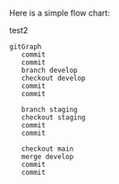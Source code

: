 Here is a simple flow chart:

test2

```mermaid
gitGraph
   commit
   commit
   branch develop
   checkout develop
   commit
   commit

   branch staging
   checkout staging
   commit
   commit
   
   checkout main
   merge develop
   commit
   commit

```